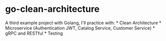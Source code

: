 # go-clean-architecture
A third example project with Golang, I'll practice with: * Clean Architecture * Microservice (Authentication JWT, Catalog Service, Customer Service) * gRPC and RESTful * Testing
